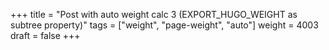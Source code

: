 +++
title = "Post with auto weight calc 3 (EXPORT_HUGO_WEIGHT as subtree property)"
tags = ["weight", "page-weight", "auto"]
weight = 4003
draft = false
+++
